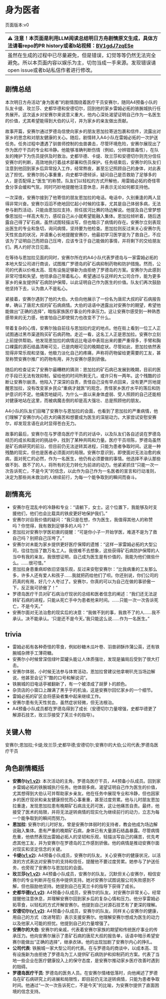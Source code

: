 # 身为医者
页面版本:v0
 

| :warning: 注意！本页面是利用LLM阅读总结明日方舟剧情原文生成，具体方法请看repo的PR history或者b站视频：[BV1gdJ7zqESe](https://www.bilibili.com/video/BV1gdJ7zqESe/)         |
|:----------------------------|
| 虽然在生成的过程中已尽量避免，但是错误，幻觉等等仍然无法完全避免。所以本页面内容以娱乐为主，切勿当成一手来源。发现错误请open issue或者b站私信作者进行修改。|



## 剧情总结
本次明日方舟活动“身为医者”的剧情围绕着医疗干员安赛尔，随同A4预备小队的队友卡缇、玫兰莎、史都华德和安德切尔，回到他的家乡雷姆必拓的铁腕城执行任务展开。这次返乡对安赛尔来说意义重大，他内心深处渴望证明自己作为一名医生的价值，尤其希望能得到大伯的认可，并为家乡的亲友做出贡献。

故事开篇，安赛尔通过罗德岛信使向家乡的朋友恩加拉寄送包裹和信件，流露出对家乡的思念和对朋友健康的关心。随后，剧情转入A4小队在雷姆必拓的一次护送任务。任务过程中遭遇了驯兽师控制的虫兽袭击，尽管环境危险，安赛尔展现出了作为医疗干员的专业和冷静。他能够准确判断伤情（例如，分辨钳兽毒性），在队友的掩护下为伤员提供及时救治。史都华德、卡缇、玫兰莎和安德切尔则充分信任安赛尔的判断，高效地执行着战术部署和伤员保护。任务结束后，安赛尔的队友们注意到他回到家乡后异常投入工作，经常熬夜，甚至忘记照顾自己的身体，对此表达了担忧。安赛尔则心事重重，向史都华德倾诉，疑问自己是否救助了足够多的人，是否配得上“医生”的称赞。队友们以轻松的方式开解他，用雷姆必拓的奇怪零食分享会缓和气氛，同时巧妙地提醒他注意休息，并表示无论如何都支持他。

一次深夜，安赛尔接到了他寄信的朋友恩加拉的电话。电话中，久别重逢的两人显得非常兴奋。安赛尔滔滔不绝地回忆起小时候的往事，尤其是自己体弱多病，无法参与剧烈活动，只能由恩加拉支持，担任拔河比赛的场边解说。他提及自己曾梦想像恩加拉一样高大有力，感叹自己从小就希望能融入集体。恩加拉倾听着，随后透露自己得了矿石病，虽然试图轻描淡写，但也暗示了病情的存在。安赛尔立刻表现出医生的专业和急切，询问病情，坚持要为他检查。恩加拉则反过来关心安赛尔先天性贫血的状况，并语重心长地提醒安赛尔，他最初学习医学是为了救自己，不应该为了证明自己而把自己压垮，应该专注于自己能做的事情，并将剩下的交给朋友们。两人约好次日见面。

在等待与恩加拉见面的同时，安赛尔所在的A4小队代表罗德岛与一家雷姆必拓的本地大型公司进行商谈，试图推广罗德岛的矿石病抑制药物和防护措施。然而，公司的代表以价格太高、现有设施足够新为由拒绝了罗德岛的方案。安赛尔为此感到非常可惜和失望。他坦承自己带着私心，希望通过与这样的大公司合作，能为更多家乡的亲友提供矿石病防护保障，以此证明自己作为医生的价值。队友们再次鼓励他坚持下去，认为救人不是私心。

紧接着，安赛尔遇到了他的大伯。大伯向他展示了一份名为唐尼大叔的矿石病报告单，确认了唐尼大叔的矿石病病情。大伯的话语中透露出对安赛尔的期望，希望他能做出“正确的选择”，暗指家族医疗事业的传承压力。这让安赛尔感受到一种熟悉感带来的无力感，他害怕自己即使努力也改变不了什么。

带着复杂的心情，安赛尔独自前往与恩加拉约定的地点。他在街上看到一位工人正试图通过黑市渠道购买矿石病药物。走近一看，这名工人正是恩加拉。安赛尔立刻上前提供帮助。他发现恩加拉的病情远比电话中表现出来的要严重得多，手臂和胸口裸露的源石结晶清晰可见，已是肉眼可见的晚期症状。尽管如此，恩加拉依然表现得非常乐观和坚强，他极力淡化自己的疼痛，声称将药物留给更需要的工友，甚至称赞安赛尔推广的药物有用，并为安赛尔感到骄傲。

随后的检查证实了安赛尔最糟糕的猜测：恩加拉的矿石病已发展到晚期，目前的医疗手段已无法有效抑制，留给他的时间所剩无几，或许只有一两年。这个残酷的诊断让安赛尔崩溃。他陷入了深深的自责，责怪自己没有早点回来，没有更严厉地提醒恩加拉，没有改变家乡民众“重病才就医”的观念，责怪家乡医疗水平的落后和防护意识的不足。他痛苦地疑问，为什么一直以来身体虚弱、受人照顾的自己还能相对健康地站在这里，而被病魔击倒的却是高大强壮、总是照顾他的朋友。

A4小队的队友们目睹了安赛尔与恩加拉的会面，也看到了恩加拉的严重病情，他们理解了安赛尔内心巨大的痛苦和想要成为医生的深层动力。大家尝试安慰安赛尔，却发现言语在此时显得苍白无力。

故事的最后，安赛尔在与罗德岛医疗干员的对话中，以及队友们各自述说在罗德岛经历的成长和面对的挑战中，找到了某种共鸣和力量。医疗干员坦陈，罗德岛虽然是矿石病研究的前沿，但目前仍无法逆转其进程，只能为患者争取时间。这是一种残酷的现实，但也是医者必须面对的局限。安赛尔意识到，即使面对无法治愈的疾病，面对死亡的必然，作为一名医生，他仍有必须要做的事情。他选择不承认那些做不到、救不了的人，将所有的无力转化为前进的动力。他紧紧抓住“只能一次一次告诉死亡，不是今天”的信念，以此作为自己作为一名医者的宣言和行动准则，决定为那些尚未救治的人继续前行，为每一个能争取到的瞬间而奋斗。
## 剧情高光
- 安赛尔在混乱中的冷静和专业：“请躺下，女士。这个位置下，我能够及时支援他们，他们也会比载具的铁皮更好地保护我们。”
- 安赛尔对自我价值的疑问：“我只是在想，作为医生，我值得其他人的称赞吗？你觉得，我有救到足够多的人吗？”
- 恩加拉对安赛尔学医初衷的提醒：“可是你小子一开始学医，难道不是为了救自己吗？别把自己压垮了。”
- 安赛尔对未能为家乡提供更好医疗保障的遗憾：“这样一家雷姆必拓的大型公司，往往包括了数万名工人。我很难不去想象，这些获得矿石病防护保障的人当中有我的亲友。我很想证明，自己成为医生是有价值的，我能为他们做些什么。......很可惜。”
- 恩加拉身患重病却依旧坚强乐观，反过来安慰安赛尔：“比我病重的工友那么多，许多人还有爱人和孩子......我就把药给他们了呗。你还别说，你们公司的药真的有用，好几个人夸过了。安赛尔，你真的可以为自己在做的事骄傲一下，反正我可骄傲了！”
- 罗德岛医疗干员对矿石病治疗现状的总结和医者信念的阐述：“我们还无法逆转矿石病的进程，只能从死亡手中为患者抢来时间。......只能一次一次告诉死亡，不是今天。”
- 安赛尔面对无法治愈的现实后的决意：“我做不到的事，我救不了的人......我不承认。决不能承认。‘只是还不是今天。’我只能这么说......作为一名医生。”
## trivia
- 雷姆必拓有各种奇怪的零食，例如砂糖木瓜叶卷、羽兽卵酥炸蒲公英，还有铁腕城杂牌手工薄荷糖。
- 安赛尔小时候曾深信绿叶菜罐头能让人体质强壮，发现是骗局后受到了很大打击。
- 安赛尔体弱，小时候无法参与体育活动，恩加拉曾建议他拿喇叭充当场边解说，他甚至会记下“酷的口号和解说词”。
- 铁腕城的旧电话亭被翻新了，有一个被漆成了胡萝卜的颜色。
- 杂货店的小窗口上蹭满了黑乎乎的机油，这是安赛尔回忆家乡的一个细节。
- 雷姆必拓的矿区会将感染者集中起来继续工作。
- 安赛尔患有先天性贫血，虽然症状轻微，但无法根治。
- A4预备小队成员都在罗德岛得到了成长（安德切尔力量增强，史都华德更了解源石技艺，玫兰莎接受了芙兰卡的指导）。
## 关键人物
安赛尔;恩加拉;卡缇;玫兰莎;史都华德;安德切尔;安赛尔的大伯;公司代表;罗德岛医疗干员
## 角色剧情概括
-   **安赛尔([v1](../chars/char_212_ansel.md),[v2](../char_v3/char_212_ansel.md))**: 本次活动的主角，罗德岛医疗干员，A4预备小队成员。回到家乡雷姆必拓的铁腕城执行任务。他体弱多病，渴望证明自己作为医生的价值，尤其想得到大伯认可并帮助家乡亲友。他在任务中展现专业和冷静，但也因家乡的医疗现状和亲友健康担忧而心事重重，甚至过度劳累。他与儿时朋友恩加拉重逢，发现恩加拉患有晚期矿石病且无药可医，这让他痛苦自责。最终，他接受了医术的局限，并将无法逆转病情的现实化为继续前行的动力，立志为每一个能争取到的瞬间而努力。
-   **恩加拉**: 安赛尔的儿时好友。曾是安赛尔体弱时的支持者，教会他成为场边解说融入集体。患有严重的晚期矿石病，身体已有大量源石结晶暴露。尽管病情危重，他依然表现出雷姆必拓人的坚韧和乐观，轻描淡写自己的痛苦，优先考虑其他工友，并为安赛尔在罗德岛的工作感到骄傲。他的病情是推动安赛尔面对现实和坚定信念的关键。
-   **卡缇([v1](../chars/char_209_ardign.md),[v2](../char_v3/char_209_ardign.md))**: A4预备小队成员，安赛尔的队友。关心安赛尔的健康状况，以活泼的方式表达对安赛尔的支持和信任，提醒他不要过度劳累。她参与了护送任务，也旁观了安赛尔与恩加拉的会面。
-   **玫兰莎([v1](../chars/char_208_melan.md),[v2](../char_v3/char_208_melan.md))**: A4预备小队成员，安赛尔的队友。沉默但关心安赛尔，相信安赛尔的专业判断并在任务中提供支持。她对安赛尔试图说服公司失败感到不解，但也鼓励他坚持。她提到自己在芙兰卡的指导下获得了成长。
-   **史都华德([v1](../chars/char_210_stward.md),[v2](../char_v3/char_210_stward.md))**: A4预备小队成员，安赛尔的队友。对安赛尔非常关心，经常提醒他注意休息，并理解安赛尔回到家乡后的复杂心情和压力。他分享雷姆必拓零食，以轻松的方式开解安赛尔。他提到自己对源石技艺有了更深的理解。
-   **安德切尔([v1](../chars/char_211_adnach.md),[v2](../char_v3/char_211_adnach.md))**: A4预备小队成员，安赛尔的队友。同样关心安赛尔的健康，用自己的方式（改进弩箭）表示支援安赛尔。他理解安赛尔想成为医生的动力以及他家人可能的担忧。他提到自己的力量增强了。
-   **安赛尔的大伯**: 安赛尔的亲戚，代表着安赛尔家族的期望和传统医疗事业的传承压力。他向安赛尔展示了患矿石病的唐尼大叔的报告单，话语中暗示希望安赛尔能做出“正确的选择”，继承衣钵。他的出现加剧了安赛尔内心的挣扎。
-   **公司代表**: 铁腕城一家大型公司的代表。在与罗德岛的商谈中，以成本高、现有设施新为由拒绝了罗德岛为工人提供矿石病防护和抑制药的方案。代表了当地一些企业在医疗健康投入上的保守态度，是安赛尔推动家乡医疗改善时遇到的阻碍。
-   **罗德岛医疗干员**: 罗德岛的医务人员。在安赛尔情绪低落时，向他阐述了罗德岛在矿石病研究上的进展和局限性，即目前仍无法逆转病情，只能为患者争取时间。他通过“一次一次告诉死亡，不是今天”的比喻，为安赛尔提供了直面困境的信念支持。
